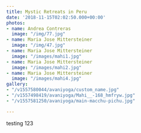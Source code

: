 ```yaml
---
title: Mystic Retreats in Peru
date: '2018-11-15T02:02:50.000+00:00'
photos:
- name: Andrea Contreras
  image: "/img/77.jpg"
- name: Maria Jose Mittersteiner
  image: "/img/47.jpg"
- name: Maria Jose Mittersteiner
  image: "/images/mahi1.jpg"
- name: Maria Jose Mittersteiner
  image: "/images/mahi2.jpg"
- name: Maria Jose Mittersteiner
  image: "/images/mahi4.jpg"
gallery:
- "/v1557580044/avaniyoga/custom_name.jpg"
- "/v1557498419/avaniyoga/Mahi__-168_hmfryw.jpg"
- "/v1557581250/avaniyoga/main-macchu-pichu.jpg"

---
```

testing 123